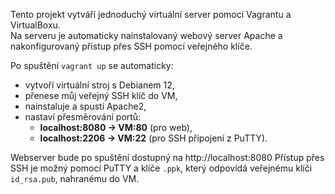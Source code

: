

Tento projekt vytváří jednoduchý virtuální server pomocí Vagrantu a VirtualBoxu.  
Na serveru je automaticky nainstalovaný webový server Apache a nakonfigurovaný přístup přes SSH pomocí veřejného klíče.


Po spuštění `vagrant up` se automaticky:

- vytvoří virtuální stroj s Debianem 12,
- přenese můj veřejný SSH klíč do VM,
- nainstaluje a spustí Apache2,
- nastaví přesměrování portů:
  - **localhost:8080 → VM:80** (pro web),
  - **localhost:2206 → VM:22** (pro SSH připojení z PuTTY).

Webserver bude po spuštění dostupný na http://localhost:8080
Přístup přes SSH je možný pomocí PuTTY a klíče `.ppk`, který odpovídá veřejnému klíči `id_rsa.pub`, nahranému do VM.
